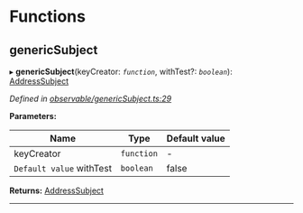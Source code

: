 

# Functions

<a id="genericsubject"></a>

##  genericSubject

▸ **genericSubject**(keyCreator: *`function`*, withTest?: *`boolean`*): [AddressSubject](_observable_types_.md#addresssubject)

*Defined in [observable/genericSubject.ts:29](https://github.com/polkadot-js/ui/blob/1b4ea9d/packages/ui-keyring/src/observable/genericSubject.ts#L29)*

**Parameters:**

| Name | Type | Default value |
| ------ | ------ | ------ |
| keyCreator | `function` | - |
| `Default value` withTest | `boolean` | false |

**Returns:** [AddressSubject](_observable_types_.md#addresssubject)

___

